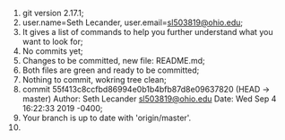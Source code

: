 1. git version 2.17.1;
2. user.name=Seth Lecander, user.email=sl503819@ohio.edu;
3. It gives a list of commands to help you further understand what you want to look for;
4. No commits yet;
5. Changes to be committed, new file: README.md;
6. Both files are green and ready to be committed;
7. Nothing to commit, wokring tree clean;
8. commit 55f413c8ccfbd86994e0b1b4bfb87d8e09637820 (HEAD -> master)
Author: Seth Lecander <sl503819@ohio.edu>
Date:   Wed Sep 4 16:22:33 2019 -0400;
9. Your branch is up to date with 'origin/master'.
10. 
